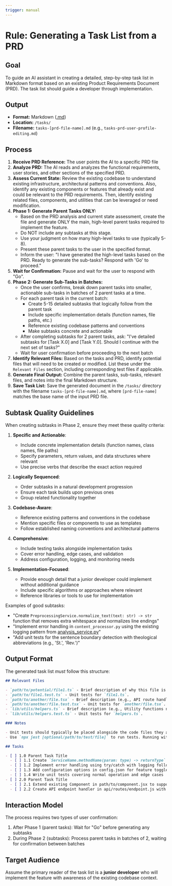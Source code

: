```yaml
---
trigger: manual
---
```


# Rule: Generating a Task List from a PRD

## Goal

To guide an AI assistant in creating a detailed, step-by-step task list in Markdown format based on an existing Product Requirements Document (PRD). The task list should guide a developer through implementation.

## Output

- **Format:** Markdown ([.md](cci:7://file:///home/hackstert/projects/personal-notes/Readme.md:0:0-0:0))
- **Location:** `/tasks/`
- **Filename:** `tasks-[prd-file-name].md` (e.g., `tasks-prd-user-profile-editing.md`)

## Process

1.  **Receive PRD Reference:** The user points the AI to a specific PRD file
2.  **Analyze PRD:** The AI reads and analyzes the functional requirements, user stories, and other sections of the specified PRD.
3.  **Assess Current State:** Review the existing codebase to understand existing infrastructure, architectural patterns and conventions. Also, identify any existing components or features that already exist and could be relevant to the PRD requirements. Then, identify existing related files, components, and utilities that can be leveraged or need modification.
4.  **Phase 1: Generate Parent Tasks ONLY:**
    - Based on the PRD analysis and current state assessment, create the file and generate ONLY the main, high-level parent tasks required to implement the feature.
    - Do NOT include any subtasks at this stage.
    - Use your judgment on how many high-level tasks to use (typically 5-8).
    - Present these parent tasks to the user in the specified format.
    - Inform the user: "I have generated the high-level tasks based on the PRD. Ready to generate the sub-tasks? Respond with 'Go' to proceed."
5.  **Wait for Confirmation:** Pause and wait for the user to respond with "Go".
6.  **Phase 2: Generate Sub-Tasks in Batches:**
    - Once the user confirms, break down parent tasks into smaller, actionable sub-tasks in batches of 2 parent tasks at a time.
    - For each parent task in the current batch:
      - Create 5-15 detailed subtasks that logically follow from the parent task
      - Include specific implementation details (function names, file paths, etc.)
      - Reference existing codebase patterns and conventions
      - Make subtasks concrete and actionable
    - After completing subtasks for 2 parent tasks, ask: "I've detailed subtasks for [Task X.0] and [Task Y.0]. Should I continue with the next set of tasks?"
    - Wait for user confirmation before proceeding to the next batch
7.  **Identify Relevant Files:** Based on the tasks and PRD, identify potential files that will need to be created or modified. List these under the `Relevant Files` section, including corresponding test files if applicable.
8.  **Generate Final Output:** Combine the parent tasks, sub-tasks, relevant files, and notes into the final Markdown structure.
9.  **Save Task List:** Save the generated document in the `/tasks/` directory with the filename `tasks-[prd-file-name].md`, where `[prd-file-name]` matches the base name of the input PRD file.

## Subtask Quality Guidelines

When creating subtasks in Phase 2, ensure they meet these quality criteria:

1. **Specific and Actionable**:

   - Include concrete implementation details (function names, class names, file paths)
   - Specify parameters, return values, and data structures where relevant
   - Use precise verbs that describe the exact action required

2. **Logically Sequenced**:

   - Order subtasks in a natural development progression
   - Ensure each task builds upon previous ones
   - Group related functionality together

3. **Codebase-Aware**:

   - Reference existing patterns and conventions in the codebase
   - Mention specific files or components to use as templates
   - Follow established naming conventions and architectural patterns

4. **Comprehensive**:

   - Include testing tasks alongside implementation tasks
   - Cover error handling, edge cases, and validation
   - Address configuration, logging, and monitoring needs

5. **Implementation-Focused**:
   - Provide enough detail that a junior developer could implement without additional guidance
   - Include specific algorithms or approaches where relevant
   - Reference libraries or tools to use for implementation

Examples of good subtasks:

- "Create `PreprocessingService.normalize_text(text: str) -> str` function that removes extra whitespace and normalizes line endings"
- "Implement error handling in `content_processor.py` using the existing logging pattern from [analysis_service.py](cci:7://file:///home/hackstert/projects/personal-notes/backend/services/analysis_service.py:0:0-0:0)"
- "Add unit tests for the sentence boundary detection with theological abbreviations (e.g., 'St.', 'Rev.')"

## Output Format

The generated task list _must_ follow this structure:

```markdown
## Relevant Files

- `path/to/potential/file1.ts` - Brief description of why this file is relevant (e.g., Contains the main component for this feature).
- `path/to/file1.test.ts` - Unit tests for `file1.ts`.
- `path/to/another/file.tsx` - Brief description (e.g., API route handler for data submission).
- `path/to/another/file.test.tsx` - Unit tests for `another/file.tsx`.
- `lib/utils/helpers.ts` - Brief description (e.g., Utility functions needed for calculations).
- `lib/utils/helpers.test.ts` - Unit tests for `helpers.ts`.

### Notes

- Unit tests should typically be placed alongside the code files they are testing (e.g., `MyComponent.tsx` and `MyComponent.test.tsx` in the same directory).
- Use `npx jest [optional/path/to/test/file]` to run tests. Running without a path executes all tests found by the Jest configuration.

## Tasks

- [ ] 1.0 Parent Task Title
  - [ ] 1.1 Create `ServiceName.methodName(param: type) -> returnType` that handles specific functionality
  - [ ] 1.2 Implement error handling using try/catch with logging following pattern in existing_file.py
  - [ ] 1.3 Add configuration options in config.json for feature toggles and thresholds
  - [ ] 1.4 Write unit tests covering normal operation and edge cases
- [ ] 2.0 Parent Task Title
  - [ ] 2.1 Extend existing Component in path/to/component.jsx to support new feature
  - [ ] 2.2 Create API endpoint handler in api/routes/endpoint.js with validation
```

## Interaction Model

The process requires two types of user confirmation:

1. After Phase 1 (parent tasks): Wait for "Go" before generating any subtasks
2. During Phase 2 (subtasks): Process parent tasks in batches of 2, waiting for confirmation between batches

## Target Audience

Assume the primary reader of the task list is a **junior developer** who will implement the feature with awareness of the existing codebase context.
